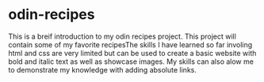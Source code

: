 # odin-recipes
This is a breif introduction to my odin recipes project. This project will contain some of my favorite recipesThe skills I have learned so far involing html and css are very limited but can be used to create a basic website with bold and italic text as well as showcase images. My skills can also alow me to demonstrate my knowledge with adding absolute links.